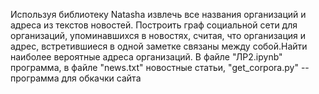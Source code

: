 Используя библиотеку Natasha извлечь все названия организаций и адреса из текстов новостей. Построить граф социальной сети для организаций, упоминавшихся в новостях, считая, что организация и адрес, встретившиеся в одной заметке связаны между собой.Найти наиболее вероятные адреса организаций.
В файле "ЛР2.ipynb" программа, в файле "news.txt" новостные статьи, "get_corpora.py" -- программа для обкачки сайта
